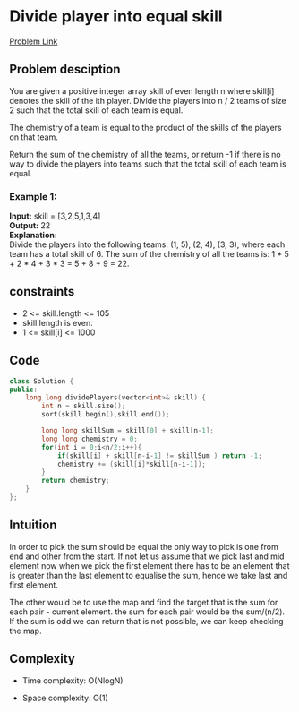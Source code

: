 # Divide player into equal skill
[Problem Link](https://leetcode.com/problems/divide-players-into-teams-of-equal-skill/description/?envType=daily-question&envId=2024-10-04)

## Problem desciption 
You are given a positive integer array skill of even length n where skill[i] denotes the skill of the ith player. Divide the players into n / 2 teams of size 2 such that the total skill of each team is equal.

The chemistry of a team is equal to the product of the skills of the players on that team.

Return the sum of the chemistry of all the teams, or return -1 if there is no way to divide the players into teams such that the total skill of each team is equal.

### Example 1:

**Input:** skill = [3,2,5,1,3,4]<br>
**Output:** 22<br>
**Explanation:** <br>
Divide the players into the following teams: (1, 5), (2, 4), (3, 3), where each team has a total skill of 6.
The sum of the chemistry of all the teams is: 1 * 5 + 2 * 4 + 3 * 3 = 5 + 8 + 9 = 22.


## constraints

* 2 <= skill.length <= 105
* skill.length is even.
* 1 <= skill[i] <= 1000

## Code
```cpp
class Solution {
public:
    long long dividePlayers(vector<int>& skill) {
        int n = skill.size();
        sort(skill.begin(),skill.end());

        long long skillSum = skill[0] + skill[n-1];
        long long chemistry = 0;
        for(int i = 0;i<n/2;i++){
            if(skill[i] + skill[n-i-1] != skillSum ) return -1;
            chemistry += (skill[i]*skill[n-i-1]);
        }
        return chemistry;
    }
};

```

## Intuition
In order to pick the sum should be equal the only way to pick is one from end and other from the start. If not let us assume that we pick last and mid element now when we pick the first element there has to be an element that is greater than the last element to equalise the sum, hence we take last and first element.


The other would be to use the map and find the target that is the sum for each pair - current element. the sum for each pair would be the sum/(n/2). If the sum is odd we can return that is not possible, we can keep checking the map.


## Complexity
- Time complexity: O(NlogN)


- Space complexity: O(1)
